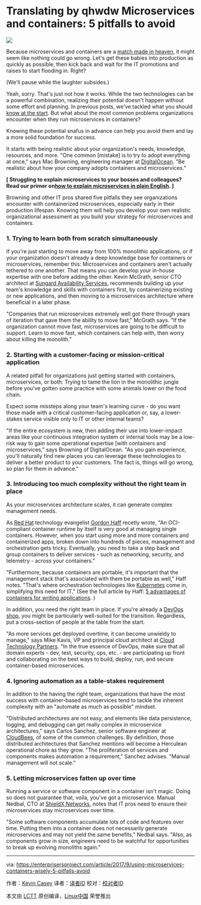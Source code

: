 Translating by qhwdw
Microservices and containers: 5 pitfalls to avoid
======

![](https://enterprisersproject.com/sites/default/files/styles/620x350/public/images/CIO%20Containers%20Ecosystem.png?itok=lDTaYXzk)

Because microservices and containers are a [match made in heaven][1], it might seem like nothing could go wrong. Let's get these babies into production as quickly as possible, then kick back and wait for the IT promotions and raises to start flooding in. Right?

(We'll pause while the laughter subsides.)

Yeah, sorry. That's just not how it works. While the two technologies can be a powerful combination, realizing their potential doesn't happen without some effort and planning. In previous posts, we've tackled what you should [know at the start][2]. But what about the most common problems organizations encounter when they run microservices in containers?

Knowing these potential snafus in advance can help you avoid them and lay a more solid foundation for success.

It starts with being realistic about your organization's needs, knowledge, resources, and more. "One common [mistake] is to try to adopt everything at once," says Mac Browning, engineering manager at [DigitalOcean][3]. "Be realistic about how your company adopts containers and microservices."

**[ Struggling to explain microservices to your bosses and colleagues? Read our primer on[how to explain microservices in plain English][4]. ]**

Browning and other IT pros shared five pitfalls they see organizations encounter with containerized microservices, especially early in their production lifespan. Knowing them will help you develop your own realistic organizational assessment as you build your strategy for microservices and containers.

### 1. Trying to learn both from scratch simultaneously

If you're just starting to move away from 100% monolithic applications, or if your organization doesn't already a deep knowledge base for containers or microservices, remember this: Microservices and containers aren't actually tethered to one another. That means you can develop your in-house expertise with one before adding the other. Kevin McGrath, senior CTO architect at [Sungard Availability Services][5], recommends building up your team's knowledge and skills with containers first, by containerizing existing or new applications, and then moving to a microservices architecture where beneficial in a later phase.

"Companies that run microservices extremely well got there through years of iteration that gave them the ability to move fast," McGrath says. "If the organization cannot move fast, microservices are going to be difficult to support. Learn to move fast, which containers can help with, then worry about killing the monolith."

### 2. Starting with a customer-facing or mission-critical application

A related pitfall for organizations just getting started with containers, microservices, or both: Trying to tame the lion in the monolithic jungle before you've gotten some practice with some animals lower on the food chain.

Expect some missteps along your team's learning curve - do you want those made with a critical customer-facing application or, say, a lower-stakes service visible only to IT or other internal teams?

"If the entire ecosystem is new, then adding their use into lower-impact areas like your continuous integration system or internal tools may be a low-risk way to gain some operational expertise [with containers and microservices," says Browning of DigitalOcean. "As you gain experience, you'll naturally find new places you can leverage these technologies to deliver a better product to your customers. The fact is, things will go wrong, so plan for them in advance."

### 3. Introducing too much complexity without the right team in place

As your microservices architecture scales, it can generate complex management needs.

As [Red Hat][6] technology evangelist [Gordon Haff][7] recetly wrote, "An OCI-compliant container runtime by itself is very good at managing single containers. However, when you start using more and more containers and containerized apps, broken down into hundreds of pieces, management and orchestration gets tricky. Eventually, you need to take a step back and group containers to deliver services - such as networking, security, and telemetry - across your containers."

"Furthermore, because containers are portable, it's important that the management stack that's associated with them be portable as well," Haff notes. "That's where orchestration technologies like [Kubernetes][8] come in, simplifying this need for IT." (See the full article by Haff: [5 advantages of containers for writing applications][1]. )

In addition, you need the right team in place. If you're already a  [DevOps shop][9], you might be particularly well-suited for the transition. Regardless, put a cross-section of people at the table from the start.

"As more services get deployed overtime, it can become unwieldy to manage," says Mike Kavis, VP and principal cloud architect at [Cloud Technology Partners][10]. "In the true essence of DevOps, make sure that all domain experts - dev, test, security, ops, etc. - are participating up front and collaborating on the best ways to build, deploy, run, and secure container-based microservices.

### 4. Ignoring automation as a table-stakes requirement

In addition to the having the right team, organizations that have the most success with container-based microservices tend to tackle the inherent complexity with an "automate as much as possible" mindset.

"Distributed architectures are not easy, and elements like data persistence, logging, and debugging can get really complex in microservice architectures," says Carlos Sanchez, senior software engineer at [CloudBees][11], of some of the common challenges. By definition, those distributed architectures that Sanchez mentions will become a Herculean operational chore as they grow. "The proliferation of services and components makes automation a requirement," Sanchez advises. "Manual management will not scale."

### 5. Letting microservices fatten up over time

Running a service or software component in a container isn't magic. Doing so does not guarantee that, voila, you've got a microservice. Manual Nedbal, CTO at [ShieldX Networks][12], notes that IT pros need to ensure their microservices stay microservices over time.

"Some software components accumulate lots of code and features over time. Putting them into a container does not necessarily generate microservices and may not yield the same benefits," Nedbal says. "Also, as components grow in size, engineers need to be watchful for opportunities to break up evolving monoliths again."

--------------------------------------------------------------------------------

via: https://enterprisersproject.com/article/2017/9/using-microservices-containers-wisely-5-pitfalls-avoid

作者：[Kevin Casey][a]
译者：[译者ID](https://github.com/译者ID)
校对：[校对者ID](https://github.com/校对者ID)

本文由 [LCTT](https://github.com/LCTT/TranslateProject) 原创编译，[Linux中国](https://linux.cn/) 荣誉推出

[a]:https://enterprisersproject.com/user/kevin-casey
[1]:https://enterprisersproject.com/article/2017/8/5-advantages-containers-writing-applications
[2]:https://enterprisersproject.com/article/2017/9/microservices-and-containers-6-things-know-start-time
[3]:https://www.digitalocean.com/
[4]:https://enterprisersproject.com/article/2017/8/how-explain-microservices-plain-english?sc_cid=70160000000h0aXAAQ
[5]:https://www.sungardas.com/
[6]:https://www.redhat.com/en
[7]:https://enterprisersproject.com/user/gordon-haff
[8]:https://www.redhat.com/en/containers/what-is-kubernetes
[9]:https://enterprisersproject.com/article/2017/8/devops-jobs-how-spot-great-devops-shop
[10]:https://www.cloudtp.com/
[11]:https://www.cloudbees.com/
[12]:https://www.shieldx.com/
